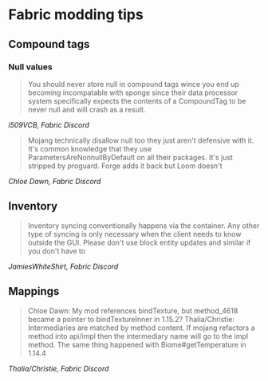 # Fabric modding tips

## Compound tags
### Null values
>You should never store null in compound tags wince you end up becoming incompatable with sponge since their data processor system specifically expects the contents of a CompoundTag to be never null and will crash as a result.

*i509VCB, Fabric Discord*

>Mojang technically disallow null too they just aren't defensive with it. It's common knowledge that they use ParametersAreNonnullByDefault on all their packages. It's just stripped by proguard. Forge adds it back but Loom doesn't

*Chloe Dawn, Fabric Discord*

## Inventory
>Inventory syncing conventionally happens via the container. Any other type of syncing is only necessary when the client needs to know outside the GUI. Please don't use block entity updates and similar if you don't have to

*JamiesWhiteShirt, Fabric Discord*

## Mappings
>Chloe Dawn: My mod references bindTexture, but method_4618 became a pointer to bindTextureInner in 1.15.2?
>Thalia/Christie: Intermediaries are matched by method content. If mojang refactors a method into api/impl then the intermediary name will go to the impl method. The same thing happened with Biome#getTemperature in 1.14.4

*Thalia/Christie, Fabric Discord*
